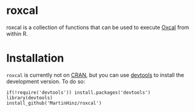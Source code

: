 <!-- README.md is generated from README.Rmd. Please edit that file -->
roxcal
======

roxcal is a collection of functions that can be used to execute [Oxcal](https://c14.arch.ox.ac.uk) from within R.

Installation
============

`roxcal` is currently not on [CRAN](http://cran.r-project.org/), but you can use [devtools](http://cran.r-project.org/web/packages/devtools/index.html) to install the development version. To do so:

    if(!require('devtools')) install.packages('devtools')
    library(devtools)
    install_github('MartinHinz/roxcal')
